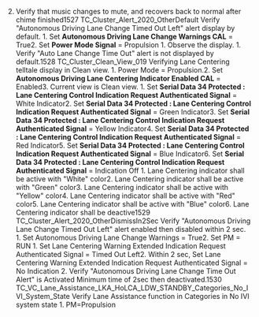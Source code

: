 2. Verify that music changes to mute, and recovers back to normal after chime finished1527 TC_Cluster_Alert_2020_OtherDefault Verify "Autonomous Driving Lane Change Timed Out Left" alert display by default. 1. Set **Autonomous Driving Lane Change Warnings CAL** = True2. Set **Power Mode Signal** = Propulsion 1. Observe the display. 1. Verify "Auto Lane Change Time Out" alert is not displayed by default.1528 TC_Cluster_Clean_View_019 Verifying Lane Centering telltale display in Clean view. 1. Power Mode = Propulsion.2. Set **Autonomous Driving Lane Centering Indicator Enabled CAL** = Enabled3. Current view is Clean view. 1. Set **Serial Data 34 Protected : Lane Centering Control Indication Request Authenticated Signal** = White Indicator2. Set **Serial Data 34 Protected : Lane Centering Control Indication Request Authenticated Signal** = Green Indicator3. Set **Serial Data 34 Protected : Lane Centering Control Indication Request Authenticated Signal** = Yellow Indicator4. Set **Serial Data 34 Protected : Lane Centering Control Indication Request Authenticated Signal** = Red Indicator5. Set **Serial Data 34 Protected : Lane Centering Control Indication Request Authenticated Signal** = Blue Indicator6. Set **Serial Data 34 Protected : Lane Centering Control Indication Request Authenticated Signal** = Indication Off 1. Lane Centering indicator shall be active with "White" color2. Lane Centering indicator shall be active with "Green" color3. Lane Centering indicator shall be active with "Yellow" color4. Lane Centering indicator shall be active with "Red" color5. Lane Centering indicator shall be active with "Blue" color6. Lane Centering indicator shall be deactive1529 TC_Cluster_Alert_2020_OtherDismissIn2Sec Verify "Autonomous Driving Lane Change Timed Out Left" alert enabled then disabled within 2 sec. 1. Set Autonomous Driving Lane Change Warnings = True2. Set PM = RUN 1. Set Lane Centering Warning Extended Indication Request Authenticated Signal = Timed Out Left2. Within 2 sec, Set Lane Centering Warning Extended Indication Request Authenticated Signal = No Indication 2. Verify "Autonomous Driving Lane Change Time Out Alert" is Activated Minimum time of 2sec then deactivated.1530 TC_VC_Lane_Assistance_LKA_HoLCA_LDW_STANDBY_Categories_No_IVI_System_State Verify Lane Assistance function in Categories in No IVI system state 1. PM=Propulsion